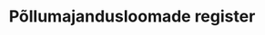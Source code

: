 ---
schema: default
title: Põllumajandusloomade register
notes: 'Põllumajandusloomade registri pidamise eesmärk on  põllumajandusloomade, loomapidajate ja tegevuskohtade andmete kogumine ja süstematiseerimine, et teostada veterinaarjärelevalvet ning ära hoida ja likvideerida loomade nakkushaigusi ja kaitsta inimest loomadega ühiste ja loomade kaudu levivate haiguste eest. Registri vastutav töötleja on Põllumajandusministeerium ja volitatud töötleja Põllumajanduse Registrite ja Informatsiooni Amet (PRIA).'
department: ''
category:
  - Agriculture
  - fisheries
  - forestry
resources:
  - name: 30.01.2018 Teenus vesiviljelusettevõtete andmete vaatamiseks
    url: 'https://ariel.pria.ee/vesiviljelus/'
    format: HTML
  - name: 30.01.2018 Teenus hobuslaste andmete vaatamiseks ja allalaadimiseks
    url: 'http://ariel.pria.ee/hobu/'
    format: 'xls, html'
  - name: 30.01.2018 Teenus kitsede andmete vaatamiseks
    url: 'https://ariel.pria.ee/lr-avalik/KitseAndmed'
    format: HTML
  - name: 30.01.2018 Teenus lammaste andmete vaatamiseks
    url: 'https://ariel.pria.ee/lr-avalik/LambaAndmed'
    format: HTML
  - name: 30.01.2018 Teenus veiste andmete vaatamiseks
    url: 'https://ariel.pria.ee/lr-avalik/VeiseAndmed'
    format: HTML
  - name: '30.01.2018 Teenus veiste, lammaste ja kitsede andmete allalaadimiseks'
    url: 'https://ariel.pria.ee/lr-avalik/LoomaAndmedXml'
    format: XML
  - name: Täiendav info PRIA kodulehel
    url: 'http://www.pria.ee/et/Registrid/Loomade_register'
    format: HTML
license: 'http://creativecommons.org/licenses/by/3.0/'
date_issued: 30/01/2018
date_modified: 30/01/2018
organization: Põllumajanduse Registrite ja Informatsiooni Amet
maintainer_name: Kiido Levin
maintainer_email: kiido.levin@pria.ee
maintainer_phone: '7377625'
legacy_url: 'https://opendata.riik.ee/en/dataset/p-llumajandusloomade-register'
---